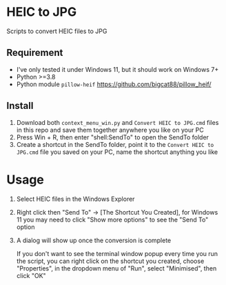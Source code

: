 # HEIC to JPG
Scripts to convert HEIC files to JPG

## Requirement
- I've only tested it under Windows 11, but it should work on Windows 7+
- Python >=3.8
- Python module `pillow-heif` https://github.com/bigcat88/pillow_heif/

## Install
1. Download both `context_menu_win.py` and `Convert HEIC to JPG.cmd` files in this repo and save them together anywhere you like on your PC
2. Press Win + R, then enter "shell:SendTo" to open the SendTo folder
3. Create a shortcut in the SendTo folder, point it to the `Convert HEIC to JPG.cmd` file you saved on your PC, name the shortcut anything you like

# Usage
1. Select HEIC files in the Windows Explorer
2. Right click then "Send To" -> [The Shortcut You Created], for Windows 11 you may need to click "Show more options" to see the "Send To" option
3. A dialog will show up once the conversion is complete

    If you don't want to see the terminal window popup every time you run the script, you can right click on the shortcut you created, choose "Properties", in the dropdown menu of "Run", select "Minimised", then click "OK"
